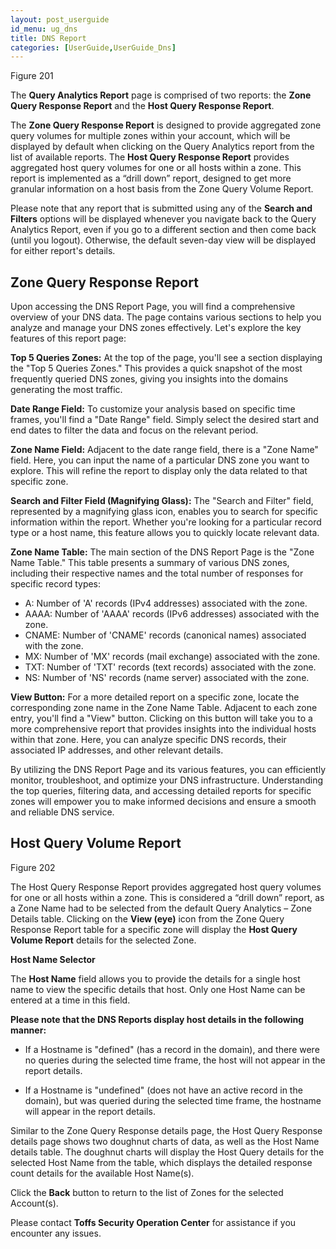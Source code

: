 ```yaml
---
layout: post_userguide
id_menu: ug_dns
title: DNS Report
categories: [UserGuide,UserGuide_Dns]
---
```

Figure 201

The **Query Analytics Report** page is comprised of two reports: the **Zone Query Response Report** and the **Host Query Response Report**.

The **Zone Query Response Report** is designed to provide aggregated zone query volumes for multiple zones within your account, which will be displayed by default when clicking on the Query Analytics report from the list of available reports. The **Host Query Response Report** provides aggregated host query volumes for one or all hosts within a zone. This report is implemented as a “drill down” report, designed to get more granular information on a host basis from the Zone Query Volume Report.

Please note that any report that is submitted using any of the **Search and Filters** options will be displayed whenever you navigate back to the Query Analytics Report, even if you go to a different section and then come back (until you logout). Otherwise, the default seven-day view will be displayed for either report's details.


## Zone Query Response Report

Upon accessing the DNS Report Page, you will find a comprehensive overview of your DNS data. The page contains various sections to help you analyze and manage your DNS zones effectively. Let's explore the key features of this report page:

**Top 5 Queries Zones:**
At the top of the page, you'll see a section displaying the "Top 5 Queries Zones." This provides a quick snapshot of the most frequently queried DNS zones, giving you insights into the domains generating the most traffic.

**Date Range Field:**
To customize your analysis based on specific time frames, you'll find a "Date Range" field. Simply select the desired start and end dates to filter the data and focus on the relevant period.

**Zone Name Field:**
Adjacent to the date range field, there is a "Zone Name" field. Here, you can input the name of a particular DNS zone you want to explore. This will refine the report to display only the data related to that specific zone.

**Search and Filter Field (Magnifying Glass):**
The "Search and Filter" field, represented by a magnifying glass icon, enables you to search for specific information within the report. Whether you're looking for a particular record type or a host name, this feature allows you to quickly locate relevant data.

**Zone Name Table:**
The main section of the DNS Report Page is the "Zone Name Table." This table presents a summary of various DNS zones, including their respective names and the total number of responses for specific record types:
- A: Number of 'A' records (IPv4 addresses) associated with the zone.
- AAAA: Number of 'AAAA' records (IPv6 addresses) associated with the zone.
- CNAME: Number of 'CNAME' records (canonical names) associated with the zone.
- MX: Number of 'MX' records (mail exchange) associated with the zone.
- TXT: Number of 'TXT' records (text records) associated with the zone.
- NS: Number of 'NS' records (name server) associated with the zone.

**View Button:**
For a more detailed report on a specific zone, locate the corresponding zone name in the Zone Name Table. Adjacent to each zone entry, you'll find a "View" button. Clicking on this button will take you to a more comprehensive report that provides insights into the individual hosts within that zone. Here, you can analyze specific DNS records, their associated IP addresses, and other relevant details.

By utilizing the DNS Report Page and its various features, you can efficiently monitor, troubleshoot, and optimize your DNS infrastructure. Understanding the top queries, filtering data, and accessing detailed reports for specific zones will empower you to make informed decisions and ensure a smooth and reliable DNS service. 


## Host Query Volume Report

Figure 202

The Host Query Response Report provides aggregated host query volumes for one or all hosts within a zone. This is considered a “drill down” report, as a Zone Name had to be selected from the default Query Analytics – Zone Details table. Clicking on the **View (eye)** icon from the Zone Query Response Report table for a specific zone will display the **Host Query Volume Report** details for the selected Zone.

**Host Name Selector**

The **Host Name** field allows you to provide the details for a single host name to view the specific details that host. Only one Host Name can be entered at a time in this field.

**Please note that the DNS Reports display host details in the following manner:**

- If a Hostname is "defined" (has a record in the domain), and there were no queries during the selected time frame, the host will not appear in the report details.

- If a Hostname is "undefined" (does not have an active record in the domain), but was queried during the selected time frame, the hostname will appear in the report details. 

Similar to the Zone Query Response details page, the Host Query Response details page shows two doughnut charts of data, as well as the Host Name details table. The doughnut charts will display the Host Query details for the selected Host Name from the table, which displays the detailed response count details for the available Host Name(s).

Click the **Back** button to return to the list of Zones for the selected Account(s).


Please contact **Toffs Security Operation Center** for assistance if you encounter any issues.